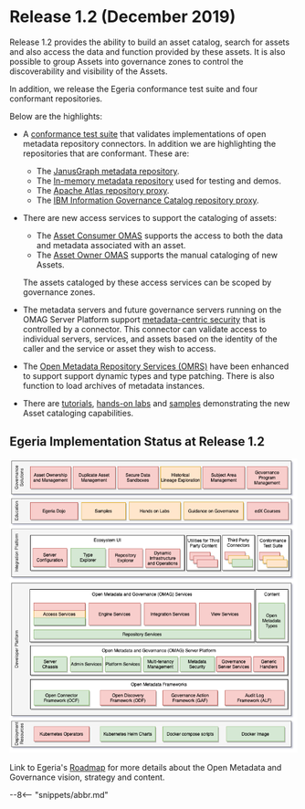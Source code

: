 <!-- SPDX-License-Identifier: CC-BY-4.0 -->
<!-- Copyright Contributors to the Egeria project. -->

# Release 1.2 (December 2019)

Release 1.2 provides the ability to build an asset catalog, search for assets and also
access the data and function provided by these assets.
It is also possible to group Assets into governance zones to control the
discoverability and visibility of the Assets. 

In addition, we release the Egeria conformance test suite and four
conformant repositories.

Below are the highlights:
  
* A [conformance test suite](../open-metadata-conformance-suite)
  that validates implementations of open metadata repository connectors.
  In addition we are highlighting the repositories that are conformant.
  These are:
     * The [JanusGraph metadata repository](../open-metadata-implementation/adapters/open-connectors/repository-services-connectors/open-metadata-collection-store-connectors/graph-repository-connector).
     * The [In-memory metadata repository](../open-metadata-implementation/adapters/open-connectors/repository-services-connectors/open-metadata-collection-store-connectors/inmemory-repository-connector) used for testing and demos.
     * The [Apache Atlas repository proxy](https://github.com/odpi/egeria-connector-apache-atlas).
     * The [IBM Information Governance Catalog repository proxy](https://github.com/odpi/egeria-connector-ibm-information-server).

* There are new access services to support the cataloging of assets:
   * The [Asset Consumer OMAS](../open-metadata-implementation/access-services/asset-consumer) supports the access to both the data and metadata associated with an asset.
   * The [Asset Owner OMAS](../open-metadata-implementation/access-services/asset-owner) supports the manual cataloging of new Assets.
  
  The assets cataloged by these access services can be scoped by governance zones.
  
* The metadata servers and future governance servers running on the OMAG Server Platform
  support [metadata-centric security](../open-metadata-implementation/common-services/metadata-security)
  that is controlled by a connector.  This connector can validate access to individual servers,
  services, and assets based on the identity of the caller and the service or asset
  they wish to access.
  
* The [Open Metadata Repository Services (OMRS)](../open-metadata-implementation/repository-services)
  have been enhanced to support support dynamic types and type patching.
  There is also function to load archives of metadata instances.
     
* There are [tutorials](../open-metadata-resources/open-metadata-tutorials),
  [hands-on labs](../open-metadata-resources/open-metadata-labs/overview) and
  [samples](../open-metadata-resources/open-metadata-samples) demonstrating
  the new Asset cataloging capabilities.

## Egeria Implementation Status at Release 1.2
 
![Egeria Implementation Status](functional-organization-showing-implementation-status-for-1.2.png)
 
 Link to Egeria's [Roadmap](/egeria-docs/release-notes/roadmap/) for more details about the
 Open Metadata and Governance vision, strategy and content.

--8<-- "snippets/abbr.md"
